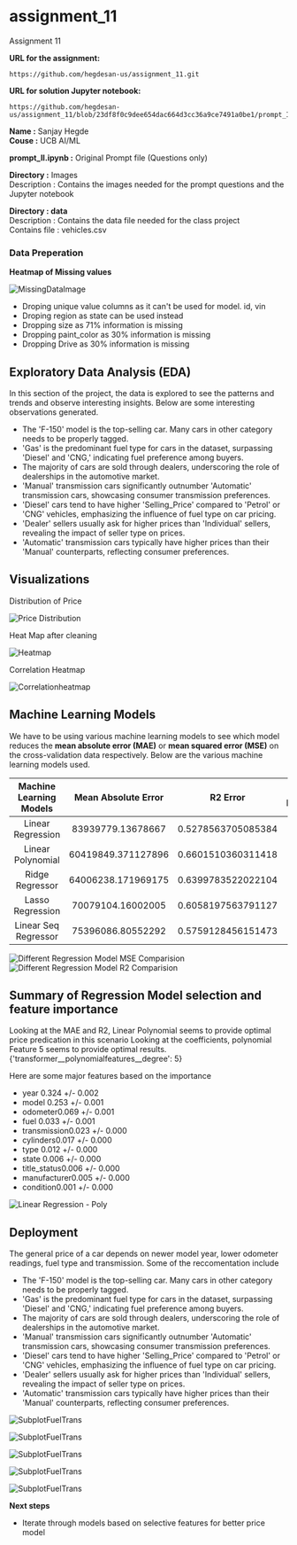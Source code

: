 # assignment_11
 Assignment 11

 **URL for the assignment:** 
```
https://github.com/hegdesan-us/assignment_11.git
```
 **URL for solution Jupyter notebook:** 
```
https://github.com/hegdesan-us/assignment_11/blob/23df8f0c9dee654dac664d3cc36a9ce7491a0be1/prompt_II.ipynb
```

**Name :** Sanjay Hegde \
**Couse :** UCB AI/ML 

**prompt_II.ipynb :** Original Prompt file (Questions only)

**Directory :** Images \
  Description : Contains the images needed for the prompt questions and the Jupyter notebook 

**Directory : data** \
 Description : Contains the data file needed for the class project\
 Contains file : vehicles.csv

### Data Preperation
 **Heatmap of Missing values**

 
 ![MissingDataImage](images/missing_values_before.png)

- Droping unique value columns as it can't be used for model. id, vin
- Droping region as state can be used instead
- Dropping size as 71% information is missing
- Dropping paint_color as 30% information is missing
- Dropping Drive as 30% information is missing


## Exploratory Data Analysis (EDA)
In this section of the project, the data is explored to see the patterns and trends and observe interesting insights. Below are some interesting observations generated.

- The 'F-150' model is the top-selling car. Many cars in other category needs to be properly tagged.
- 'Gas' is the predominant fuel type for cars in the dataset, surpassing 'Diesel' and 'CNG,' indicating fuel preference among buyers.
- The majority of cars are sold through dealers, underscoring the role of dealerships in the automotive market.
- 'Manual' transmission cars significantly outnumber 'Automatic' transmission cars, showcasing consumer transmission preferences.
- 'Diesel' cars tend to have higher 'Selling_Price' compared to 'Petrol' or 'CNG' vehicles, emphasizing the influence of fuel type on car pricing.
- 'Dealer' sellers usually ask for higher prices than 'Individual' sellers, revealing the impact of seller type on prices.
- 'Automatic' transmission cars typically have higher prices than their 'Manual' counterparts, reflecting consumer preferences.

<h2> Visualizations</h2>

Distribution of Price

 ![Price Distribution](images/price-distribution.png)

Heat Map after cleaning

![Heatmap](images/missing_values_after.png)

Correlation Heatmap

![Correlationheatmap](images/correlation_heat.png)
 

 
## Machine Learning Models 


We have to be using various machine learning models to see which model reduces the __mean absolute error (MAE)__ or __mean squared error (MSE)__ on the cross-validation data respectively. Below are the various machine learning models used. 


| __Machine Learning Models__| __Mean Absolute Error__| __R2 Error__|__Time to Run(sec)__|
| :-:| :-:| :-:|:-:|
|  Linear Regression| 83939779.13678667| 0.5278563705085384|6|
|  Linear Polynomial|	60419849.371127896|	0.6601510360311418|59|
|	 Ridge Regressor|	64006238.171969175|	0.6399783522022104|225|
|	 Lasso Regression|	70079104.16002005|	0.6058197563791127|260|
|	 Linear Seq Regressor|	75396086.80552292|	0.5759128456151473|64|


 ![Different Regression Model MSE Comparision](images/mse_comparision.png)
 ![Different Regression Model R2 Comparision](images/r2_comparision.png)

## Summary of Regression Model selection and feature importance
Looking at the MAE and R2, Linear Polynomial seems to provide optimal price predication in this scenario
Looking at the coefficients, polynomial Feature 5 seems to provide optimal results.
{'transformer__polynomialfeatures__degree': 5}

Here are some major features based on the importance
- year    0.324 +/- 0.002
- model   0.253 +/- 0.001
- odometer0.069 +/- 0.001
- fuel    0.033 +/- 0.001
- transmission0.023 +/- 0.000
- cylinders0.017 +/- 0.000
- type    0.012 +/- 0.000
- state   0.006 +/- 0.000
- title_status0.006 +/- 0.000
- manufacturer0.005 +/- 0.000
- condition0.001 +/- 0.000

 ![Linear Regression - Poly](images/LinearReg-Poly.png)


## Deployment
The general price of a car depends on newer model year, lower odometer readings, fuel type and transmission. Some of the reccomentation include
- The 'F-150' model is the top-selling car. Many cars in other category needs to be properly tagged.
- 'Gas' is the predominant fuel type for cars in the dataset, surpassing 'Diesel' and 'CNG,' indicating fuel preference among buyers.
- The majority of cars are sold through dealers, underscoring the role of dealerships in the automotive market.
- 'Manual' transmission cars significantly outnumber 'Automatic' transmission cars, showcasing consumer transmission preferences.
- 'Diesel' cars tend to have higher 'Selling_Price' compared to 'Petrol' or 'CNG' vehicles, emphasizing the influence of fuel type on car pricing.
- 'Dealer' sellers usually ask for higher prices than 'Individual' sellers, revealing the impact of seller type on prices.
- 'Automatic' transmission cars typically have higher prices than their 'Manual' counterparts, reflecting consumer preferences.

 ![SubplotFuelTrans](images/plt-1.png)
 
 ![SubplotFuelTrans](images/plt-2.png)
 
 ![SubplotFuelTrans](images/plt-3.png)
 
 ![SubplotFuelTrans](images/plt-4.png)
 
 ![SubplotFuelTrans](images/plt-5.png)
 

**Next steps**

- Iterate through models based on selective features for better price model


 

 
